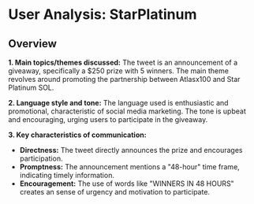 # User Analysis: StarPlatinum

## Overview

**1. Main topics/themes discussed:**
The tweet is an announcement of a giveaway, specifically a $250 prize with 5 winners. The main theme revolves around promoting the partnership between Atlasx100 and Star Platinum SOL.

**2. Language style and tone:**
The language used is enthusiastic and promotional, characteristic of social media marketing. The tone is upbeat and encouraging, urging users to participate in the giveaway.

**3. Key characteristics of communication:**
- **Directness:** The tweet directly announces the prize and encourages participation.
- **Promptness:** The announcement mentions a "48-hour" time frame, indicating timely information.
- **Encouragement:** The use of words like "WINNERS IN 48 HOURS" creates an sense of urgency and motivation to participate.
